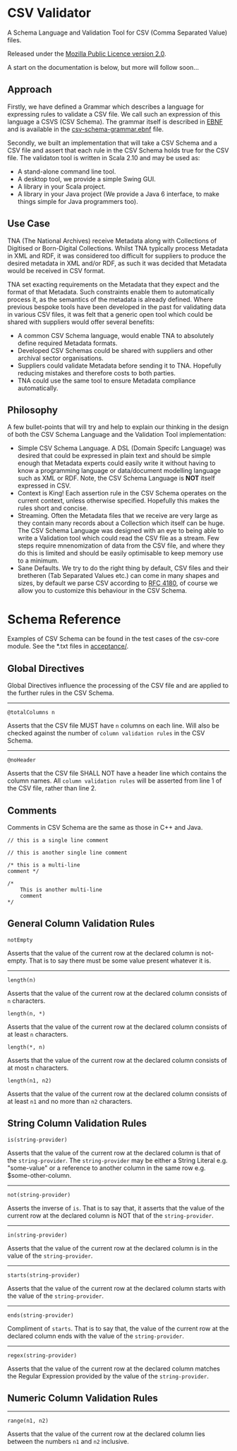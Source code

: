 CSV Validator
=============

A Schema Language and Validation Tool for CSV (Comma Separated Value) files.

Released under the [Mozilla Public Licence version 2.0](http://www.mozilla.org/MPL/2.0/).

A start on the documentation is below, but more will follow soon...

Approach
--------
Firstly, we have defined a Grammar which describes a language for expressing rules to validate a CSV file. We call such an expression of this language a CSVS (CSV Schema). The grammar itself is described in [EBNF](https://en.wikipedia.org/wiki/Extended_Backus%E2%80%93Naur_Form) and is available in the [csv-schema-grammar.ebnf](blob/master/csv-schema-grammar.ebnf) file.

Secondly, we built an implementation that will take a CSV Schema and a CSV file and assert that each rule in the CSV 
Schema holds true for the CSV file. The validaton tool is written in Scala 2.10 and may be used as:

* A stand-alone command line tool.
* A desktop tool, we provide a simple Swing GUI.
* A library in your Scala project.
* A library in your Java project (We provide a Java 6 interface, to make things simple for Java programmers too).

Use Case
--------
TNA (The National Archives) receive Metadata along with Collections of Digitised or Born-Digital Collections. Whilst TNA typically process Metadata in XML and RDF, it was considered too difficult for suppliers to produce the desired metadata in XML and/or RDF, as such it was decided that Metadata would be received in CSV format.

TNA set exacting requirements on the Metadata that they expect and the format of that Metadata. Such constraints enable them to automatically process it, as the semantics of the metadata is already defined. Where previous bespoke tools have been developed in the past for validating data in various CSV files, it was felt that a generic open tool which could be shared with suppliers would offer several benefits:

* A common CSV Schema language, would enable TNA to absolutely define required Metadata formats.
* Developed CSV Schemas could be shared with suppliers and other archival sector organisations.
* Suppliers could validate Metadata before sending it to TNA. Hopefully reducing mistakes and therefore costs to both parties.
* TNA could use the same tool to ensure Metadata compliance automatically.

Philosophy
----------
A few bullet-points that will try and help to explain our thinking in the design of both the CSV Schema Language and the Validation Tool implementation:

* Simple CSV Schema Language.
A DSL (Domain Specifc Language) was desired that could be expressed in plain text and should be simple enough that Metadata experts could easily write it without having to know a programming language or data/document modelling language such as XML or RDF. Note, the CSV Schema Language is **NOT** itself expressed in CSV.
* Context is King! Each assertion rule in the CSV Schema operates on the current context, unless otherwise specified. Hopefully this makes the rules short and concise.
* Streaming. Often the Metadata files that we receive are very large as they contain many records about a Collection which itself can be huge. The CSV Schema Language was designed with an eye to being able to write a Validation tool which could read the CSV file as a stream. Few steps require mnenomization of data from the CSV file, and where they do this is limited and should be easily optimisable to keep memory use to a minimum.
* Sane Defaults. We try to do the right thing by default, CSV files and their bretheren (Tab Separated Values etc.) can come in many shapes and sizes, by default we parse CSV according to [RFC 4180](http://tools.ietf.org/html/rfc4180 "Common Format and MIME Type for Comma-Separated Values (CSV) Files"), of course we allow you to customize this behaviour in the CSV Schema.

Schema Reference
================
Examples of CSV Schema can be found in the test cases of the csv-core module. See the *.txt files in [acceptance/](tree/master/csv-validator-core/src/test/resources/uk/gov/tna/dri/validator/acceptance/).


Global Directives
-----------------
Global Directives influence the processing of the CSV file and are applied to the further rules in the CSV Schema.

- - -
```csvs
@totalColumns n
```
Asserts that the CSV file MUST have `n` columns on each line. Will also be checked against the number of `column validation rules` in the CSV Schema.
- - -
```csvs
@noHeader
```
Asserts that the CSV file SHALL NOT have a header line which contains the column names. All `column validation rules` will be asserted from line 1 of the CSV file, rather than line 2.

Comments
--------
Comments in CSV Schema are the same as those in C++ and Java.

```csvs
// this is a single line comment

// this is another single line comment
```

```csvs
/* this is a multi-line
comment */

/*
	This is another multi-line
	comment
*/
```

General Column Validation Rules
-------------------------------
```csvs
notEmpty
```
Asserts that the value of the current row at the declared column is not-empty. That is to say there must be some value present whatever it is.
- - -
```csvs
length(n)
```
Asserts that the value of the current row at the declared column consists of `n` characters.

```csvs
length(n, *)
```
Asserts that the value of the current row at the declared column consists of at least `n` characters.

```csvs
length(*, n)
```
Asserts that the value of the current row at the declared column consists of at most `n` characters.

```csvs
length(n1, n2)
```
Asserts that the value of the current row at the declared column consists of at least `n1` and no more than `n2` characters.

String Column Validation Rules
------------------------------
```csvs
is(string-provider)
```
Asserts that the value of the current row at the declared column is that of the `string-provider`. The `string-provider` may be either a String Literal e.g. "some-value" or a reference to another column in the same row e.g. $some-other-column.
- - - 
```csvs
not(string-provider)
```
Asserts the inverse of `is`. That is to say that, it asserts that the value of the current row at the declared column is NOT that of the `string-provider`.
- - -
```csvs
in(string-provider)
```
Asserts that the value of the current row at the declared column is in the value of the `string-provider`.
- - -
```csvs
starts(string-provider)
```
Asserts that the value of the current row at the declared column starts with the value of the `string-provider`.
- - -
```csvs
ends(string-provider)
```
Compliment of `starts`. That is to say that, the value of the current row at the declared column ends with the value of the `string-provider`.
- - -
```csvs
regex(string-provider)
```
Asserts that the value of the current row at the declared column matches the Regular Expression provided by the value of the `string-provider`.


Numeric Column Validation Rules
-------------------------------
- - -
```csvs
range(n1, n2)
```
Asserts that the value of the current row at the declared column lies between the numbers `n1` and `n2` inclusive.
